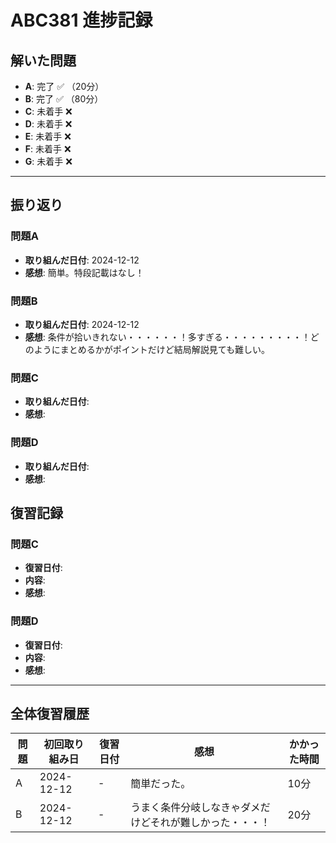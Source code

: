 # ABC381 進捗記録

## 解いた問題
- **A**: 完了 ✅ （20分）
- **B**: 完了 ✅ （80分）
- **C**: 未着手 ❌
- **D**: 未着手 ❌
- **E**: 未着手 ❌
- **F**: 未着手 ❌
- **G**: 未着手 ❌

---

## 振り返り
### 問題A
- **取り組んだ日付**: 2024-12-12
- **感想**: 簡単。特段記載はなし！

### 問題B
- **取り組んだ日付**: 2024-12-12
- **感想**: 条件が拾いきれない・・・・・・！多すぎる・・・・・・・・・！どのようにまとめるかがポイントだけど結局解説見ても難しい。

### 問題C
- **取り組んだ日付**: 
- **感想**: 

### 問題D
- **取り組んだ日付**: 
- **感想**: 

## 復習記録

### 問題C
- **復習日付**: 
- **内容**: 
- **感想**:

### 問題D
- **復習日付**: 
- **内容**: 
- **感想**: 

---

## 全体復習履歴
| 問題 | 初回取り組み日 | 復習日付     | 感想                                     | かかった時間 |
|------|----------------|--------------|------------------------------------------|--------------|
| A    | 2024-12-12     | -            |  簡単だった。   | 10分         |
| B    | 2024-12-12     | -            | うまく条件分岐しなきゃダメだけどそれが難しかった・・・！   | 20分         |
